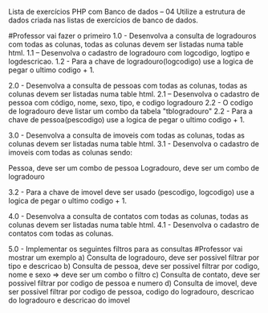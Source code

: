 Lista de exercícios
PHP com Banco de dados – 04
Utilize a estrutura de dados criada nas listas de exercícios de banco de dados.

#Professor vai fazer o primeiro
1.0 - Desenvolva a consulta de logradouros com todas as colunas, todas as colunas devem ser listadas numa table html.
1.1 – Desenvolva o cadastro de logradouro com logcodigo, logtipo e logdescricao.
1.2 - Para a chave de logradouro(logcodigo) use a logica de 
pegar o ultimo codigo + 1.

2.0 - Desenvolva a consulta de pessoas com todas as colunas, todas as colunas devem ser listadas numa table html.
2.1 – Desenvolva o cadastro de pessoa com código, nome, sexo, tipo, e codigo logradouro
2.2 - O codigo de logradouro deve listar um combo da tabela "tblogradouro"
2.2 - Para a chave de pessoa(pescodigo) use a logica de pegar o ultimo codigo + 1.

3.0 - Desenvolva a consulta de imoveis com todas as colunas, todas as colunas devem ser listadas numa table html.
3.1 - Desenvolva o cadastro de imoveis com todas as colunas sendo:

Pessoa, deve ser um combo de pessoa 
Logradouro, deve ser um combo de logradouro 

3.2 - Para a chave de imovel deve ser usado (pescodigo, logcodigo) use a logica de pegar o ultimo codigo + 1.

4.0 - Desenvolva a consulta de contatos com todas as colunas, todas as colunas devem ser listadas numa table html.
4.1 - Desenvolva o cadastro de contatos com todas as colunas.

5.0 - Implementar os seguintes filtros para as consultas 
#Professor vai mostrar um exemplo
a) Consulta de logradouro, deve ser possivel filtrar por tipo e descricao
b) Consulta de pessoa, deve ser possivel filtrar por codigo, nome e sexo => deve ser um combo o filtro 
c) Consulta de contato, deve ser possivel filtrar por codigo de pessoa e numero
d) Consulta de imovel, deve ser possivel filtrar por codigo de pessoa, codigo do logradouro, descricao do logradouro
e descricao do imovel 

